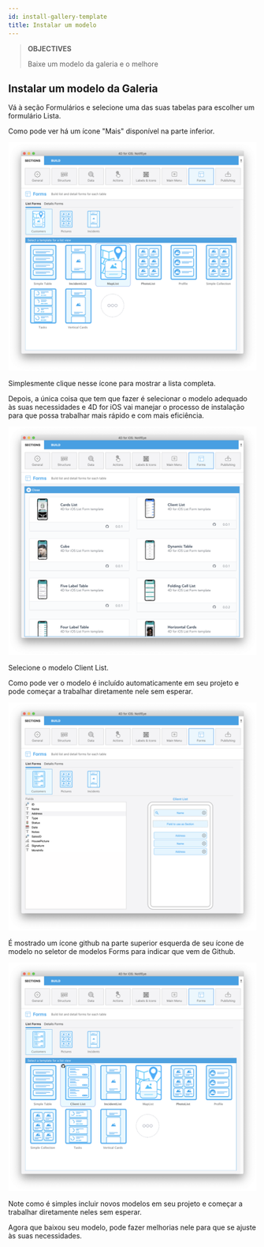 ```yaml
---
id: install-gallery-template
title: Instalar um modelo
---
```


> **OBJECTIVES**
> 
> Baixe um modelo da galeria e o melhore

## Instalar um modelo da Galeria

Vá à seção Formulários e selecione uma das suas tabelas para escolher um formulário Lista.

Como pode ver há um ícone "Mais" disponível na parte inferior.

![More template button](img/Forms-more-button.png)

Simplesmente clique nesse ícone para mostrar a lista completa.

Depois, a única coisa que tem que fazer é selecionar o modelo adequado às suas necessidades e 4D for iOS vai manejar o processo de instalação para que possa trabalhar mais rápido e com mais eficiência.

![Template picker more button](img/Forms-template-gallery.png)

Selecione o modelo Client List.

Como pode ver o modelo é incluído automaticamente em seu projeto e pode começar a trabalhar diretamente nele sem esperar.

![Add template from gallery](img/use-template.png)

É mostrado um ícone github na parte superior esquerda de seu ícone de modelo no seletor de modelos Forms para indicar que vem de Github.

![Add template from gallery](img/indicator-template-github.png)

Note como é simples incluir novos modelos em seu projeto e começar a trabalhar diretamente neles sem esperar.

Agora que baixou seu modelo, pode fazer melhorias nele para que se ajuste às suas necessidades.





